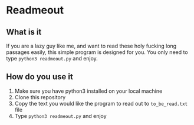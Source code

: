 # Readmeout

## What is it
If you are a lazy guy like me, and want to read these holy fucking long passages easily, this simple program is designed for you. You only need to type `python3 readmeout.py` and enjoy.

## How do you use it
1. Make sure you have python3 installed on your local machine
2. Clone this repository
3. Copy the text you would like the program to read out to `to_be_read.txt` file
4. Type `python3 readmeout.py` and enjoy
